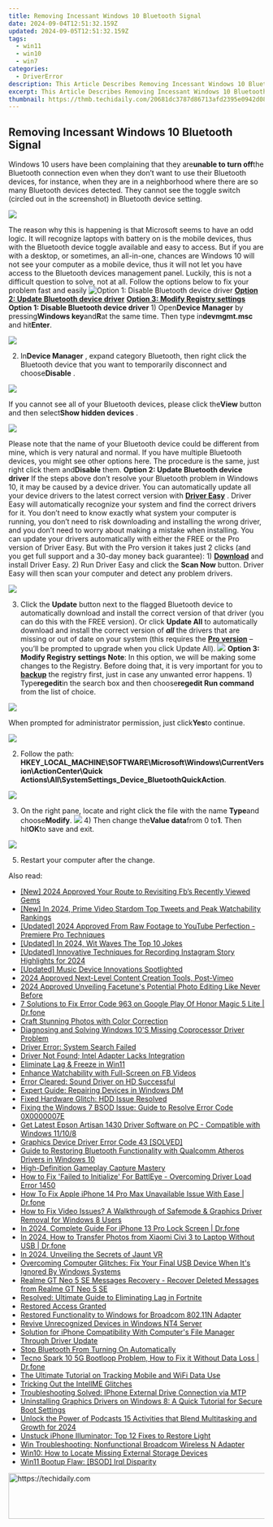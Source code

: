 ```yaml
---
title: Removing Incessant Windows 10 Bluetooth Signal
date: 2024-09-04T12:51:32.159Z
updated: 2024-09-05T12:51:32.159Z
tags:
  - win11
  - win10
  - win7
categories:
  - DriverError
description: This Article Describes Removing Incessant Windows 10 Bluetooth Signal
excerpt: This Article Describes Removing Incessant Windows 10 Bluetooth Signal
thumbnail: https://thmb.techidaily.com/20681dc3787d86713afd2395e0942d0819f5bca12434956d1fe5521df7d6718e.jpg
---
```


## Removing Incessant Windows 10 Bluetooth Signal

Windows 10 users have been complaining that they are**unable to turn off**the Bluetooth connection even when they don’t want to use their Bluetooth devices, for instance, when they are in a neighborhood where there are so many Bluetooth devices detected. They cannot see the toggle switch (circled out in the screenshot) in Bluetooth device setting.

![](https://images.drivereasy.com/wp-content/uploads/2016/11/manage-bluetooth-devices.jpg)

The reason why this is happening is that Microsoft seems to have an odd logic. It will recognize laptops with battery on is the mobile devices, thus with the Bluetooth device toggle available and easy to access. But if you are with a desktop, or sometimes, an all-in-one, chances are Windows 10 will not see your computer as a mobile device, thus it will not let you have access to the Bluetooth devices management panel. Luckily, this is not a difficult question to solve, not at all. Follow the options below to fix your problem fast and easily ![**Option 1: Disable Bluetooth device driver**](https://boody-eco-wear.pxf.io/qyo4oo) [**Option 2: Update Bluetooth device driver**](https://propmoneyinc.pxf.io/q4jzdy) [**Option 3: Modify Registry settings**](https://united.elfm.net/zqobdx)   **Option 1: Disable Bluetooth device driver** 1) Open**Device Manager** by pressing**Windows key**and**R**at the same time. Then type in**devmgmt.msc** and hit**Enter**.

![](https://images.drivereasy.com/wp-content/uploads/2016/11/devmgmt-msc.png)

 2) In**Device Manager** , expand category Bluetooth, then right click the Bluetooth device that you want to temporarily disconnect and choose**Disable** .

![](https://images.drivereasy.com/wp-content/uploads/2016/11/disable-bluetooth-device-manager.jpg)

 If you cannot see all of your Bluetooth devices, please click the**View** button and then select**Show hidden devices** .

![](https://images.drivereasy.com/wp-content/uploads/2016/11/show-hidden-devices.png)

 Please note that the name of your Bluetooth device could be different from mine, which is very natural and normal. If you have multiple Bluetooth devices, you might see other options here. The procedure is the same, just right click them and**Disable** them.   **Option 2: Update Bluetooth device driver** If the steps above don’t resolve your Bluetooth problem in Windows 10, it may be caused by a device driver.  You can automatically update all your device drivers to the latest correct version with **[Driver Easy](https://tools.techidaily.com/drivereasy/download/)**  .  Driver Easy will automatically recognize your system and find the correct drivers for it. You don’t need to know exactly what system your computer is running, you don’t need to risk downloading and installing the wrong driver, and you don’t need to worry about making a mistake when installing. You can update your drivers automatically with either the FREE or the Pro version of Driver Easy. But with the Pro version it takes just 2 clicks (and you get full support and a 30-day money back guarantee): 1) **[Download](https://tools.techidaily.com/drivereasy/download/)**  and install Driver Easy. 2) Run Driver Easy and click the **Scan Now**  button. Driver Easy will then scan your computer and detect any problem drivers.

![](https://images.drivereasy.com/wp-content/uploads/2017/06/img_594b60655cf90.png)

3) Click the **Update** button next to the flagged Bluetooth device to automatically download and install the correct version of that driver (you can do this with the FREE version). Or click **Update All** to automatically download and install the correct version of **_all_**  the drivers that are missing or out of date on your system (this requires the [**Pro version**](https://tools.techidaily.com/drivereasy/download/)  – you’ll be prompted to upgrade when you click Update All). ![](https://images.drivereasy.com/wp-content/uploads/2017/04/img_58e613efeb2c3.jpg)   **Option 3: Modify Registry settings** **Note**: In this option, we will be making some changes to the Registry. Before doing that, it is very important for you to [**backup**](https://tools.techidaily.com/drivereasy/download/) the registry first, just in case any unwanted error happens. 1) Type**regedit**in the search box and then choose**regedit Run command** from the list of choice.

![](https://images.drivereasy.com/wp-content/uploads/2016/11/regedit-run-command.png)

When prompted for administrator permission, just click**Yes**to continue.

![](https://images.drivereasy.com/wp-content/uploads/2016/11/uac.png)

2) Follow the path:   **HKEY\_LOCAL\_MACHINE\\SOFTWARE\\Microsoft\\Windows\\CurrentVersion\\ActionCenter\\Quick Actions\\All\\SystemSettings\_Device\_BluetoothQuickAction**.

![](https://images.drivereasy.com/wp-content/uploads/2016/11/hkey_local_machinesoftwaremicrosoftwindowscurrentversionactioncenterquick-actionsallsystemsettings_device_bluetoothquickaction.png)

3) On the right pane, locate and right click the file with the name **Type**and choose**Modify**. ![](https://images.drivereasy.com/wp-content/uploads/2016/11/modify-value.png) 4) Then change the**Value data**from 0 to**1**. Then hit**OK**to save and exit.

![](https://images.drivereasy.com/wp-content/uploads/2016/11/value-data.png)

5) Restart your computer after the change.

<ins class="adsbygoogle"
     style="display:block"
     data-ad-format="autorelaxed"
     data-ad-client="ca-pub-7571918770474297"
     data-ad-slot="1223367746"></ins>



<ins class="adsbygoogle"
     style="display:block"
     data-ad-client="ca-pub-7571918770474297"
     data-ad-slot="8358498916"
     data-ad-format="auto"
     data-full-width-responsive="true"></ins>

<span class="atpl-alsoreadstyle">Also read:</span>
<div><ul>
<li><a href="https://facebook-clips.techidaily.com/new-2024-approved-your-route-to-revisiting-fbs-recently-viewed-gems/"><u>[New] 2024 Approved  Your Route to Revisiting Fb’s Recently Viewed Gems</u></a></li>
<li><a href="https://twitter-videos.techidaily.com/new-in-2024-prime-video-stardom-top-tweets-and-peak-watchability-rankings/"><u>[New] In 2024, Prime Video Stardom  Top Tweets and Peak Watchability Rankings</u></a></li>
<li><a href="https://eaxpv-info.techidaily.com/updated-2024-approved-from-raw-footage-to-youtube-perfection-premiere-pro-techniques/"><u>[Updated] 2024 Approved  From Raw Footage to YouTube Perfection - Premiere Pro Techniques</u></a></li>
<li><a href="https://twitter-videos.techidaily.com/updated-in-2024-wit-waves-the-top-10-jokes/"><u>[Updated] In 2024, Wit Waves  The Top 10 Jokes</u></a></li>
<li><a href="https://instagram-videos.techidaily.com/updated-innovative-techniques-for-recording-instagram-story-highlights-for-2024/"><u>[Updated] Innovative Techniques for Recording Instagram Story Highlights for 2024</u></a></li>
<li><a href="https://digital-screen-recording.techidaily.com/updated-music-device-innovations-spotlighted/"><u>[Updated] Music Device Innovations Spotlighted</u></a></li>
<li><a href="https://vimeo-videos.techidaily.com/2024-approved-next-level-content-creation-tools-post-vimeo/"><u>2024 Approved  Next-Level Content Creation Tools, Post-Vimeo</u></a></li>
<li><a href="https://fox-friendly.techidaily.com/2024-approved-unveiling-facetunes-potential-photo-editing-like-never-before/"><u>2024 Approved  Unveiling Facetune's Potential  Photo Editing Like Never Before</u></a></li>
<li><a href="https://howto.techidaily.com/7-solutions-to-fix-error-code-963-on-google-play-of-honor-magic-5-lite-drfone-by-drfone-fix-android-problems-fix-android-problems/"><u>7 Solutions to Fix Error Code 963 on Google Play Of Honor Magic 5 Lite | Dr.fone</u></a></li>
<li><a href="https://extra-information.techidaily.com/craft-stunning-photos-with-color-correction/"><u>Craft Stunning Photos with Color Correction</u></a></li>
<li><a href="https://driver-error.techidaily.com/diagnosing-and-solving-windows-10s-missing-coprocessor-driver-problem/"><u>Diagnosing and Solving Windows 10'S Missing Coprocessor Driver Problem</u></a></li>
<li><a href="https://driver-error.techidaily.com/driver-error-system-search-failed/"><u>Driver Error: System Search Failed</u></a></li>
<li><a href="https://driver-error.techidaily.com/driver-not-found-intel-adapter-lacks-integration/"><u>Driver Not Found; Intel Adapter Lacks Integration</u></a></li>
<li><a href="https://driver-error.techidaily.com/eliminate-lag-and-freeze-in-win11/"><u>Eliminate Lag & Freeze in Win11</u></a></li>
<li><a href="https://facebook-video-content.techidaily.com/enhance-watchability-with-full-screen-on-fb-videos/"><u>Enhance Watchability with Full-Screen on FB Videos</u></a></li>
<li><a href="https://driver-error.techidaily.com/error-cleared-sound-driver-on-hd-successful/"><u>Error Cleared: Sound Driver on HD Successful</u></a></li>
<li><a href="https://driver-error.techidaily.com/expert-guide-repairing-devices-in-windows-dm/"><u>Expert Guide: Repairing Devices in Windows DM</u></a></li>
<li><a href="https://driver-error.techidaily.com/fixed-hardware-glitch-hdd-issue-resolved/"><u>Fixed Hardware Glitch: HDD Issue Resolved</u></a></li>
<li><a href="https://driver-error.techidaily.com/fixing-the-windows-7-bsod-issue-guide-to-resolve-error-code-0x0000007e/"><u>Fixing the Windows 7 BSOD Issue: Guide to Resolve Error Code 0X0000007E</u></a></li>
<li><a href="https://driver-download.techidaily.com/get-latest-epson-artisan-1430-driver-software-on-pc-compatible-with-windows-11108/"><u>Get Latest Epson Artisan 1430 Driver Software on PC - Compatible with Windows 11/10/8</u></a></li>
<li><a href="https://driver-error.techidaily.com/graphics-device-driver-error-code-43-solved/"><u>Graphics Device Driver Error Code 43 [SOLVED]</u></a></li>
<li><a href="https://driver-error.techidaily.com/guide-to-restoring-bluetooth-functionality-with-qualcomm-atheros-drivers-in-windows-10/"><u>Guide to Restoring Bluetooth Functionality with Qualcomm Atheros Drivers in Windows 10</u></a></li>
<li><a href="https://screen-capture.techidaily.com/high-definition-gameplay-capture-mastery/"><u>High-Definition Gameplay Capture Mastery</u></a></li>
<li><a href="https://driver-error.techidaily.com/how-to-fix-failed-to-initialize-for-battleye-overcoming-driver-load-error-1450/"><u>How to Fix 'Failed to Initialize' For BattlEye - Overcoming Driver Load Error 1450</u></a></li>
<li><a href="https://iphone-unlock.techidaily.com/how-to-fix-apple-iphone-14-pro-max-unavailable-issue-with-ease-drfone-by-drfone-ios/"><u>How To Fix Apple iPhone 14 Pro Max Unavailable Issue With Ease | Dr.fone</u></a></li>
<li><a href="https://driver-error.techidaily.com/how-to-fix-video-issues-a-walkthrough-of-safemode-and-graphics-driver-removal-for-windows-8-users/"><u>How to Fix Video Issues? A Walkthrough of Safemode & Graphics Driver Removal for Windows 8 Users</u></a></li>
<li><a href="https://iphone-unlock.techidaily.com/in-2024-complete-guide-for-iphone-13-pro-lock-screen-drfone-by-drfone-ios/"><u>In 2024, Complete Guide For iPhone 13 Pro Lock Screen | Dr.fone</u></a></li>
<li><a href="https://android-transfer.techidaily.com/in-2024-how-to-transfer-photos-from-xiaomi-civi-3-to-laptop-without-usb-drfone-by-drfone-transfer-from-android-transfer-from-android/"><u>In 2024, How to Transfer Photos from Xiaomi Civi 3 to Laptop Without USB | Dr.fone</u></a></li>
<li><a href="https://fox-info.techidaily.com/in-2024-unveiling-the-secrets-of-jaunt-vr/"><u>In 2024, Unveiling the Secrets of Jaunt VR</u></a></li>
<li><a href="https://driver-error.techidaily.com/overcoming-computer-glitches-fix-your-final-usb-device-when-its-ignored-by-windows-systems/"><u>Overcoming Computer Glitches: Fix Your Final USB Device When It's Ignored By Windows Systems</u></a></li>
<li><a href="https://review-topics.techidaily.com/realme-gt-neo-5-se-messages-recovery-recover-deleted-messages-from-realme-gt-neo-5-se-by-fonelab-android-recover-messages/"><u>Realme GT Neo 5 SE Messages Recovery - Recover Deleted Messages from Realme GT Neo 5 SE</u></a></li>
<li><a href="https://program-issues.techidaily.com/resolved-ultimate-guide-to-eliminating-lag-in-fortnite/"><u>Resolved: Ultimate Guide to Eliminating Lag in Fortnite</u></a></li>
<li><a href="https://driver-error.techidaily.com/restored-access-granted/"><u>Restored Access Granted</u></a></li>
<li><a href="https://driver-error.techidaily.com/restored-functionality-to-windows-for-broadcom-80211n-adapter/"><u>Restored Functionality to Windows for Broadcom 802.11N Adapter</u></a></li>
<li><a href="https://driver-error.techidaily.com/revive-unrecognized-devices-in-windows-nt4-server/"><u>Revive Unrecognized Devices in Windows NT4 Server</u></a></li>
<li><a href="https://driver-error.techidaily.com/solution-for-iphone-compatibility-with-computers-file-manager-through-driver-update/"><u>Solution for iPhone Compatibility With Computer's File Manager Through Driver Update</u></a></li>
<li><a href="https://driver-error.techidaily.com/stop-bluetooth-from-turning-on-automatically/"><u>Stop Bluetooth From Turning On Automatically</u></a></li>
<li><a href="https://howto.techidaily.com/tecno-spark-10-5g-bootloop-problem-how-to-fix-it-without-data-loss-drfone-by-drfone-fix-android-problems-fix-android-problems/"><u>Tecno Spark 10 5G Bootloop Problem, How to Fix it Without Data Loss | Dr.fone</u></a></li>
<li><a href="https://tech-recovery.techidaily.com/the-ultimate-tutorial-on-tracking-mobile-and-wifi-data-use/"><u>The Ultimate Tutorial on Tracking Mobile and WiFi Data Use</u></a></li>
<li><a href="https://driver-error.techidaily.com/tricking-out-the-intellme-glitches/"><u>Tricking Out the IntellME Glitches</u></a></li>
<li><a href="https://driver-error.techidaily.com/troubleshooting-solved-iphone-external-drive-connection-via-mtp/"><u>Troubleshooting Solved: IPhone External Drive Connection via MTP</u></a></li>
<li><a href="https://driver-error.techidaily.com/uninstalling-graphics-drivers-on-windows-8-a-quick-tutorial-for-secure-boot-settings/"><u>Uninstalling Graphics Drivers on Windows 8: A Quick Tutorial for Secure Boot Settings</u></a></li>
<li><a href="https://some-guidance.techidaily.com/unlock-the-power-of-podcasts-15-activities-that-blend-multitasking-and-growth-for-2024/"><u>Unlock the Power of Podcasts  15 Activities that Blend Multitasking and Growth for 2024</u></a></li>
<li><a href="https://fox-that.techidaily.com/unstuck-iphone-illuminator-top-12-fixes-to-restore-light/"><u>Unstuck iPhone Illuminator: Top 12 Fixes to Restore Light</u></a></li>
<li><a href="https://driver-error.techidaily.com/win-troubleshooting-nonfunctional-broadcom-wireless-n-adapter/"><u>Win Troubleshooting: Nonfunctional Broadcom Wireless N Adapter</u></a></li>
<li><a href="https://driver-error.techidaily.com/win10-how-to-locate-missing-external-storage-devices/"><u>Win10: How to Locate Missing External Storage Devices</u></a></li>
<li><a href="https://driver-error.techidaily.com/win11-bootup-flaw-bsod-irql-disparity/"><u>Win11 Bootup Flaw: [BSOD] Irql Disparity</u></a></li>
</ul></div>

<!-- affiliate ads begin -->
<a href="https://laganoo.pxf.io/c/5597632/1528696/16446" target="_top" id="1528696">
  <img src="//a.impactradius-go.com/display-ad/16446-1528696" border="0" alt="https://techidaily.com" width="728" height="90"/>
</a>
<img height="0" width="0" src="https://laganoo.pxf.io/i/5597632/1528696/16446" style="position:absolute;visibility:hidden;" border="0" />
<!-- affiliate ads end -->